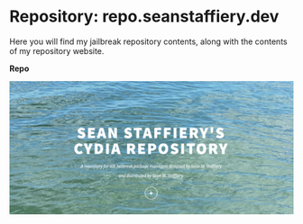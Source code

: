 # Repository: repo.seanstaffiery.dev

Here you will find my jailbreak repository contents, along with the contents of my repository website. 

<strong>Repo</strong>

<img src="media/website.png">

